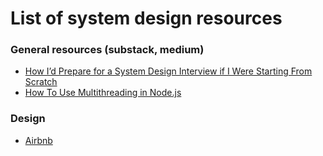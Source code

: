 # List of system design resources

### General resources (substack, medium)
- [How I’d Prepare for a System Design Interview if I Were Starting From Scratch](https://hellointerview.substack.com/p/how-id-prepare-for-a-system-design)
- [How To Use Multithreading in Node.js](https://www.digitalocean.com/community/tutorials/how-to-use-multithreading-in-node-js#introduction)

### Design

- [Airbnb](https://www.greatfrontend.com/questions/system-design/travel-booking-airbnb)